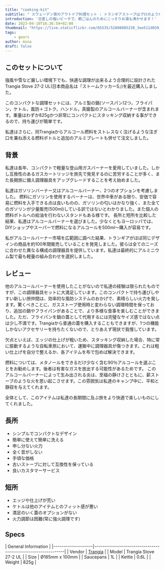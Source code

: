 ```yaml
---
title: "cooking-kit"
subtitle: " スウェーデン発のアウトドア料理セット : トランギアストーブはプロのような調理を可能にする屋外キッチン！"
introduction: '日差しの強いビーチで、朝ごはんのためにこっそりお湯も沸かせます！'
date: 2023-04-10T16:36:59+02:00
thumbnail: "https://live.staticflickr.com/65535/52808085238_3ee511d039_k.jpg"
tags:
    - gears
author: mina
draft: false
---
```


## このセットについて
強風や雪など厳しい環境下でも、快適な調理が出来るよう合理的に設計されたTrangia Stove 27-2 UL(日本商品名は『ストームクッカーS』)を最近購入しました。

このコンパクトな調理セットには、アルミ製の鍋(ソースパン)2つ，フライパン，ケトル，風防＋ゴトク，ハンドル，真鍮製のアルコールバーナーが含まれます。重量はわずか825gかつ非常にコンパクトにスタッキング収納する事ができるので、持ち運びが簡単です。

私達はさらに、同Trangiaからアルコール燃料をストレスなく注げるような注ぎ口を兼ね添える燃料ボトルと追加のアルミプレートも併せて注文しました。

## 背景
私達は長年、コンパクトで軽量な登山用ガスバーナーを愛用していました。しかし互換性のあるガスカートリッジを旅先で発見するのに苦労することが多く、また長期旅に備え調理器具をアップグレードすることを考え始めました。

私達はガソリンバーナー又はアルコールバーナー、2つのオプションを考慮しました。
燃料にガソリンを使用するバーナーは、世界中車がある限り、安価で容易に燃料を入手できる点は良いものの、ガソリンの匂いはかなり強く、また全てのガソリンが少量販売(500ml)している訳ではないとわかりました。また個人の燃料ボトルへの給油を行わないスタンドもある様です。
長所と短所を比較した結果、私達はアルコールバーナーを選びました。少なくともヨーロッパでは、DIYショップやスーパーで燃料になるアルコールを500ml〜購入が容易です。

私がアルコールバーナー市場を広範囲に調べた結果、トランギアがほぼ同じデザインの商品を約100年間販売していることを発見しました。彼らは全てのニーズに合わせた異なる構成の調理器具を提供しています。私達は最終的にアルミニウム製で最も軽量の組み合わせを選択しました。


## レビュー
他のアルコールバーナーを使用したことがないので私達の経験は限られたものですが、この調理器具セットに大満足しています。このコンパクトで持ち運びしやすい新しい旅仲間は、効率的な風防システムのおかげで、素晴らしい火力を発します。驚くべきことに、ガスストーブ使用時と変わらない調理時間を保っており、追加の鍋やフライパンがあることで、より多様な食事を楽しむことができました。ただ、フライパンを鍋の蓋として代用するには完璧なサイズ感ではない点は少し不満です。Trangiaから普通の蓋を購入することもできますが、1つの機能しかないアクセサリーを持ちたくないので、とりあえず現状で我慢しています。

欠点といえば、エッジの仕上げが粗いため、スタッキング収納した場合、特に常に振動するような自転車旅において、運搬中に調理器具が傷つきます。これは粗い仕上げを自分で整えるか、各アイテムを布で包めば解決できます。

燃料については、メタノールをできるだけ少なく含む90％アルコールを選ぶことをお勧めします。後者は有害なガスを放出する可能性があるためです。
このアルコールバーナーによって生み出される炎は、至福の静けさとともに、薪ストーブのような火を思い起こさせます。この雰囲気は私達のキャンプ中に、平和と静寂を与えてくれます。

全体として、このアイテムは私達の長期間に及ぶ旅をより快適で楽しいものにしてくれました。

## 長所
- シンプルでコンパクトなデザイン
- 簡単に使えて簡単に洗える
- 申し分ない火力
- 全く音がしない
- 手頃な価格
- 古いストーブに対して互換性を保っている
- 良いカスタマーサービス

## 短所
- エッジや仕上げが荒い
- ケトルは他のアイテムとのフィット感が悪い
- 満足のいく蓋のオプションがない
- 火力調節は困難(常に強火調理です)


## Specs

|         General Information                                                        |
|--------------------|---------------------------------------------------------------|
| Vendor        | [Trangia](https://trangia.se/)                                |
| Model         | Trangia Stove 27-2 UL                                                     |
| Size          | Ø185mm x 100mm    |
| Saucepans        | 1L                                                              |
| Kettle        | 0.6L                                                              |
| Weight        | 825g                                                              |

